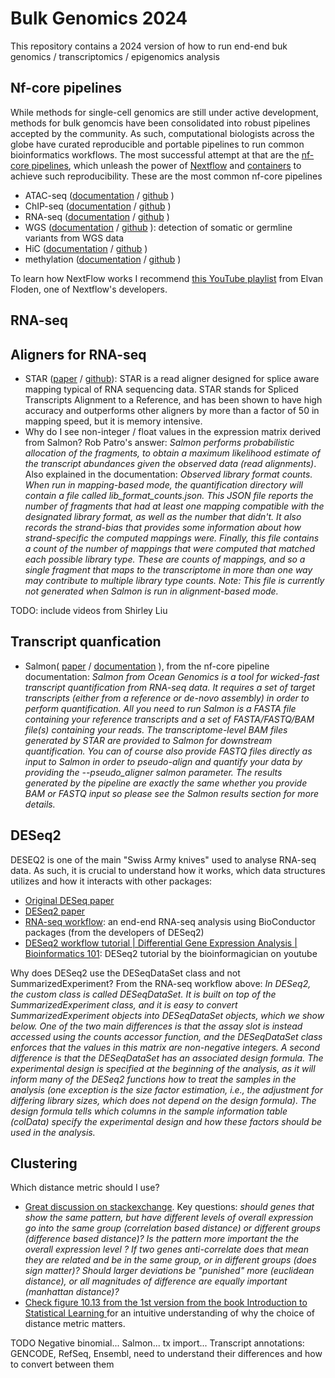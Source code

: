 # Bulk Genomics 2024

This repository contains a 2024 version of how to run end-end buk genomics / transcriptomics / epigenomics analysis


## Nf-core pipelines

While methods for single-cell genomics are still under active development, methods for bulk genomcis have been consolidated into robust pipelines accepted by the community. As such, computational biologists across the globe have curated reproducible and portable pipelines to run common bioinformatics workflows. The most successful attempt at that are the [nf-core pipelines](https://www.nature.com/articles/s41587-020-0439-x), which unleash the power of [Nextflow](https://www.nature.com/articles/nbt.3820) and [containers](https://www.nature.com/articles/s43586-023-00244-9.pdf) to achieve such reproducibility. These are the most common nf-core pipelines

- ATAC-seq ([documentation](https://nf-co.re/atacseq/2.1.2) / [github](https://github.com/nf-core/atacseq/tree/2.1.2) )
- ChIP-seq ([documentation](https://nf-co.re/chipseq/2.0.0) / [github](https://github.com/nf-core/chipseq/tree/2.0.0) )
- RNA-seq ([documentation](https://nf-co.re/rnaseq/3.14.0) / [github](https://github.com/nf-core/rnaseq/tree/3.14.0) )
- WGS ([documentation](https://nf-co.re/sarek/3.4.0) / [github](https://github.com/nf-core/sarek/tree/3.4.0) ): detection of somatic or germline variants from WGS data
- HiC ([documentation](https://nf-co.re/hic/2.1.0/docs/usage) / [github](https://github.com/nf-core/hic) )
- methylation ([documentation](https://nf-co.re/methylseq/2.6.0) / [github](https://github.com/nf-core/methylseq) )


To learn how NextFlow works I recommend [this YouTube playlist](https://www.youtube.com/watch?v=wbtMbJTo1xo&list=PLPZ8WHdZGxmUVZRUfua8CsjuhjZ96t62R) from Elvan Floden, one of Nextflow's developers.


## RNA-seq


## Aligners for RNA-seq

- STAR ([paper](https://academic.oup.com/bioinformatics/article/29/1/15/272537?login=false) / [github](https://github.com/alexdobin/STAR)): STAR is a read aligner designed for splice aware mapping typical of RNA sequencing data. STAR stands for Spliced Transcripts Alignment to a Reference, and has been shown to have high accuracy and outperforms other aligners by more than a factor of 50 in mapping speed, but it is memory intensive.
- Why do I see non-integer / float values in the expression matrix derived from Salmon? Rob Patro's answer: _Salmon performs probabilistic allocation of the fragments, to obtain a maximum likelihood estimate of the transcript abundances given the observed data (read alignments)_. Also explained in the documentation: _Observed library format counts. When run in mapping-based mode, the quantification directory will contain a file called lib_format_counts.json. This JSON file reports the number of fragments that had at least one mapping compatible with the designated library format, as well as the number that didn't. It also records the strand-bias that provides some information about how strand-specific the computed mappings were. Finally, this file contains a count of the number of mappings that were computed that matched each possible library type. These are counts of mappings, and so a single fragment that maps to the transcriptome in more than one way may contribute to multiple library type counts. Note: This file is currently not generated when Salmon is run in alignment-based mode._

TODO: include videos from Shirley Liu

## Transcript quanfication

- Salmon( [paper](https://www.nature.com/articles/nmeth.4197) / [documentation](https://salmon.readthedocs.io/en/latest/salmon.html) ), from the nf-core pipeline documentation: _Salmon from Ocean Genomics is a tool for wicked-fast transcript quantification from RNA-seq data. It requires a set of target transcripts (either from a reference or de-novo assembly) in order to perform quantification. All you need to run Salmon is a FASTA file containing your reference transcripts and a set of FASTA/FASTQ/BAM file(s) containing your reads. The transcriptome-level BAM files generated by STAR are provided to Salmon for downstream quantification. You can of course also provide FASTQ files directly as input to Salmon in order to pseudo-align and quantify your data by providing the --pseudo_aligner salmon parameter. The results generated by the pipeline are exactly the same whether you provide BAM or FASTQ input so please see the Salmon results section for more details._

## DESeq2

DESEQ2 is one of the main "Swiss Army knives" used to analyse RNA-seq data. As such, it is crucial to understand how it works, which data structures utilizes and how it interacts with other packages:

- [Original DESeq paper](https://genomebiology.biomedcentral.com/articles/10.1186/gb-2010-11-10-r106)
- [DESeq2 paper](https://genomebiology.biomedcentral.com/articles/10.1186/s13059-014-0550-8#Bib1)
- [RNA-seq workflow](https://master.bioconductor.org/packages/release/workflows/vignettes/rnaseqGene/inst/doc/rnaseqGene.html): an end-end RNA-seq analysis using BioConductor packages (from the developers of DESeq2)
- [DESeq2 workflow tutorial | Differential Gene Expression Analysis | Bioinformatics 101](https://www.youtube.com/watch?v=OzNzO8qwwp0): DESeq2 tutorial by the bioinformagician on youtube

Why does DESeq2 use the DESeqDataSet class and not SummarizedExperiment? From the RNA-seq workflow above: _In DESeq2, the custom class is called DESeqDataSet. It is built on top of the SummarizedExperiment class, and it is easy to convert SummarizedExperiment objects into DESeqDataSet objects, which we show below. One of the two main differences is that the assay slot is instead accessed using the counts accessor function, and the DESeqDataSet class enforces that the values in this matrix are non-negative integers. A second difference is that the DESeqDataSet has an associated design formula. The experimental design is specified at the beginning of the analysis, as it will inform many of the DESeq2 functions how to treat the samples in the analysis (one exception is the size factor estimation, i.e., the adjustment for differing library sizes, which does not depend on the design formula). The design formula tells which columns in the sample information table (colData) specify the experimental design and how these factors should be used in the analysis._


## Clustering

Which distance metric should I use?

- [Great discussion on stackexchange](https://stats.stackexchange.com/questions/459063/best-practices-in-the-selection-of-distance-metric-and-clustering-methods-for-ge). Key questions: _should genes that show the same pattern, but have different levels of overall expression go into the same group (correlation based distance) or different groups (difference based distance)? Is the pattern more important the the overall expression level ? If two genes anti-correlate does that mean they are related and be in the same group, or in different groups (does sign matter)? Should larger deviations be "punished" more (euclidean distance), or all magnitudes of difference are equally important (manhattan distance)?_
- [Check figure 10.13 from the 1st version from the book Introduction to Statistical Learning ](https://www.stat.berkeley.edu/users/rabbee/s154/ISLR_First_Printing.pdf) for an intuitive understanding of why the choice of distance metric matters.

TODO
Negative binomial...
Salmon...
tx import...
Transcript annotations: GENCODE, RefSeq, Ensembl, need to understand their differences and how to convert between them

